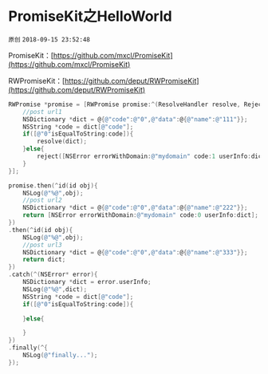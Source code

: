 # PromiseKit之HelloWorld

`原创` `2018-09-15 23:52:48`

PromiseKit：[https://github.com/mxcl/PromiseKit](https://github.com/mxcl/PromiseKit)  

RWPromiseKit：[https://github.com/deput/RWPromiseKit](https://github.com/deput/RWPromiseKit)

```objectivec
RWPromise *promise = [RWPromise promise:^(ResolveHandler resolve, RejectHandler reject) {
    //post url1
    NSDictionary *dict = @{@"code":@"0",@"data":@{@"name":@"111"}};
    NSString *code = dict[@"code"];
    if([@"0"isEqualToString:code]){
        resolve(dict);
    }else{
        reject([NSError errorWithDomain:@"mydomain" code:1 userInfo:dict]);
    }
}];

promise.then(^id(id obj){
    NSLog(@"%@",obj);
    //post url2
    NSDictionary *dict = @{@"code":@"0",@"data":@{@"name":@"222"}};
    return [NSError errorWithDomain:@"mydomain" code:0 userInfo:dict];
})
.then(^id(id obj){
    NSLog(@"%@",obj);
    //post url3
    NSDictionary *dict = @{@"code":@"0",@"data":@{@"name":@"333"}};
    return dict;
})
.catch(^(NSError* error){
    NSDictionary *dict = error.userInfo;
    NSLog(@"%@",dict);
    NSString *code = dict[@"code"];
    if([@"0"isEqualToString:code]){

    }else{

    }
})
.finally(^{
    NSLog(@"finally...");
});

```


